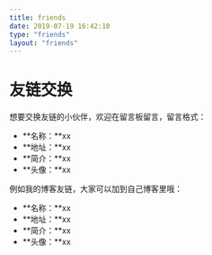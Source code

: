 ```yaml
---
title: friends
date: 2019-07-19 16:42:10
type: "friends"
layout: "friends"
---
```


# 友链交换
想要交换友链的小伙伴，欢迎在留言板留言，留言格式：
* **名称：**xx
* **地址：**xx
* **简介：**xx
* **头像：**xx

例如我的博客友链，大家可以加到自己博客里哦：
* **名称：**xx
* **地址：**xx
* **简介：**xx
* **头像：**xx
